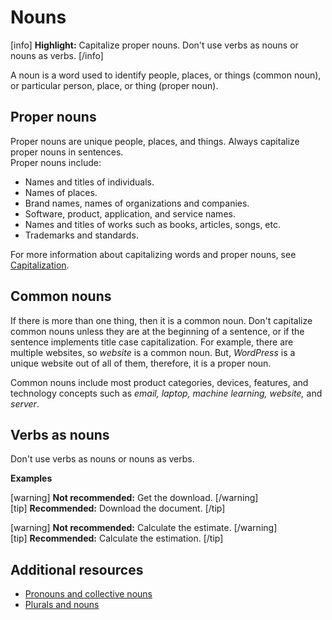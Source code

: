 # Nouns

[info] **Highlight:** Capitalize proper nouns. Don't use verbs as nouns or nouns as verbs. [/info]

A noun is a word used to identify people, places, or things (common noun), or particular person, place, or thing (proper noun).

## Proper nouns

Proper nouns are unique people, places, and things. Always capitalize proper nouns in sentences.  
Proper nouns include:
- Names and titles of individuals.
- Names of places.
- Brand names, names of organizations and companies.
- Software, product, application, and service names.
- Names and titles of works such as books, articles, songs, etc.
- Trademarks and standards.

For more information about capitalizing words and proper nouns, see [Capitalization](https://make.wordpress.org/docs/style-guide/language-grammar/capitalization/).

## Common nouns

If there is more than one thing, then it is a common noun. Don't capitalize common nouns unless they are at the beginning of a sentence, or if the sentence implements title case capitalization. For example, there are multiple websites, so *website* is a common noun. But, *WordPress* is a unique website out of all of them, therefore, it is a proper noun.  

Common nouns include most product categories, devices, features, and technology concepts such as *email, laptop, machine learning, website,* and *server*.

## Verbs as nouns

Don't use verbs as nouns or nouns as verbs.

**Examples**  

[warning] **Not recommended:** Get the download. [/warning]  
[tip] **Recommended:** Download the document. [/tip]  

[warning] **Not recommended:** Calculate the estimate. [/warning]  
[tip] **Recommended:** Calculate the estimation. [/tip]  

## Additional resources

- [Pronouns and collective nouns](https://make.wordpress.org/docs/style-guide/language-grammar/pronouns/#pronouns-and-collective-nouns)  
- [Plurals and nouns](https://make.wordpress.org/docs/style-guide/language-grammar/plurals/#plurals-and-nouns)
